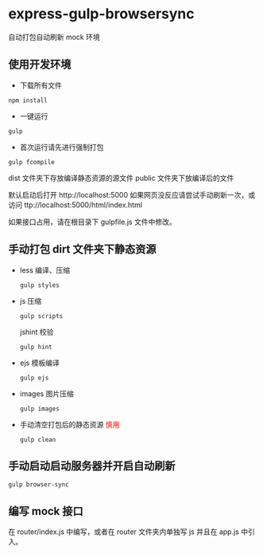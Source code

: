 # express-gulp-browsersync

自动打包自动刷新 mock 环境

## 使用开发环境

* 下载所有文件

```
npm install
```

* 一键运行

```
gulp
```
* 首次运行请先进行强制打包

```
gulp fcompile
```

dist 文件夹下存放编译静态资源的源文件
public 文件夹下放编译后的文件

默认启动后打开 http://localhost:5000 如果网页没反应请尝试手动刷新一次，或访问 ttp://localhost:5000/html/index.html

如果接口占用，请在根目录下 gulpfile.js 文件中修改。

## 手动打包 dirt 文件夹下静态资源

* less 编译、压缩
	
	```
	gulp styles
	```
	
* js 压缩
	
	```
	gulp scripts
	```
	
	jshint 校验
	
	```
	gulp hint
	```
	
* ejs 模板编译
	
	```
	gulp ejs
	```
	
* images 图片压缩

	```
	gulp images
	```
	
* 手动清空打包后的静态资源 <span style="color:red">慎用</span>

	```
	gulp clean
	```
	
## 手动启动启动服务器并开启自动刷新

```
gulp browser-sync
```	

## 编写 mock 接口

在 router/index.js 中编写，或者在 router 文件夹内单独写 js 并且在 app.js 中引入。

